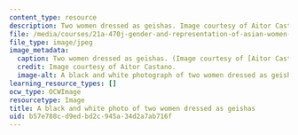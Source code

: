 ```yaml
---
content_type: resource
description: Two women dressed as geishas. Image courtesy of Aitor Castano.
file: /media/courses/21a-470j-gender-and-representation-of-asian-women-spring-2010/b57e788cd9edbd2c945a34d2a7ab716f_21a-470js10.jpg
file_type: image/jpeg
image_metadata:
  caption: Two women dressed as geishas. (Image courtesy of [Aitor Castano](http://www.flickr.com/photos/aitorc/2292500151/).)
  credit: Image courtesy of Aitor Castano.
  image-alt: A black and white photograph of two women dressed as geishas.
learning_resource_types: []
ocw_type: OCWImage
resourcetype: Image
title: A black and white photo of two women dressed as geishas
uid: b57e788c-d9ed-bd2c-945a-34d2a7ab716f
---
```

